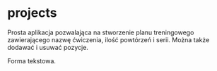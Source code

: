 # projects

Prosta aplikacja pozwalająca na stworzenie planu treningowego zawierającego nazwę ćwiczenia, ilość powtórzeń i serii. Można także dodawać i usuwać pozycje.

Forma tekstowa.
